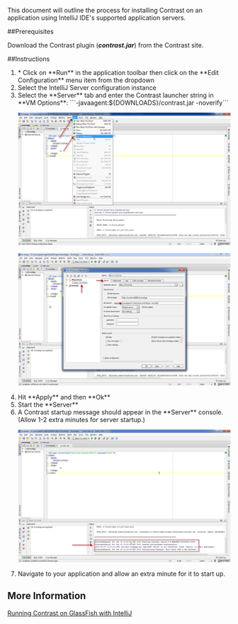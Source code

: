 <!--
title: "Running Contrast on an IntelliJ Application"
description: "Overview of the process for installation of Contrast on an application using IntelliJ"
tags: "java agent installation IntelliJ IDE"
-->


This document will outline the process for installing Contrast on an application using IntelliJ IDE's supported application servers.

##Prerequisites

Download the Contrast plugin (***contrast.jar***) from the Contrast site.

##Instructions
<ol>
<li>* Click on **Run** in the application toolbar then click on the **Edit Configuration** menu item from the dropdown</li>
<li> Select the IntelliJ Server configuration instance</li>
<li> Select the **Server** tab and enter the Contrast launcher string in **VM Options**: ```-javaagent:${DOWNLOADS}/contrast.jar -noverify``` 
</li>


<a href="assets/images/KB2-f04_1.png" rel="lightbox" title="Edit Configuration"><img class="thumbnail" src="assets/images/KB2-f04_1.png"/></a>

<a href="assets/images/KB2-f04_2.png" rel="lightbox" title="VM Options"><img class="thumbnail" src="assets/images/KB2-f04_2.png"/></a>

<li> Hit **Apply** and then **Ok** </li>
<li> Start the **Server** </li>
<li> A Contrast startup message should appear in the **Server** console. (Allow 1-2 extra minutes for server startup.) </li>

<a href="assets/images/KB2-f04_3.png" rel="lightbox" title="Startup Message"><img class="thumbnail" src="assets/images/KB2-f04_3.png"/></a>

<li> Navigate to your application and allow an extra minute for it to start up. </li>
</ol>

## More Information

[Running Contrast on GlassFish with IntelliJ](installation_javainstall.html#glass)
